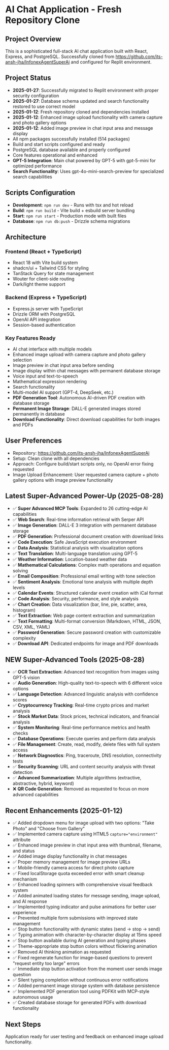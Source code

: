 # AI Chat Application - Fresh Repository Clone

## Project Overview
This is a sophisticated full-stack AI chat application built with React, Express, and PostgreSQL. Successfully cloned from https://github.com/its-ansh-jha/InfonexAgentSuperAi and configured for Replit environment.

## Project Status
- **2025-01-27**: Successfully migrated to Replit environment with proper security configuration
- **2025-01-27**: Database schema updated and search functionality restored to use correct model
- **2025-01-12**: Fresh repository cloned and dependencies installed
- **2025-01-12**: Enhanced image upload functionality with camera capture and photo gallery options
- **2025-01-12**: Added image preview in chat input area and message display
- All npm packages successfully installed (514 packages)
- Build and start scripts configured and ready
- PostgreSQL database available and properly configured
- Core features operational and enhanced
- **GPT-5 Integration**: Main chat powered by GPT-5 with gpt-5-mini for optimized performance
- **Search Functionality**: Uses gpt-4o-mini-search-preview for specialized search capabilities

## Scripts Configuration
- **Development**: `npm run dev` - Runs with tsx and hot reload
- **Build**: `npm run build` - Vite build + esbuild server bundling
- **Start**: `npm run start` - Production mode with built files
- **Database**: `npm run db:push` - Drizzle schema migrations

## Architecture
### Frontend (React + TypeScript)
- React 18 with Vite build system
- shadcn/ui + Tailwind CSS for styling
- TanStack Query for state management
- Wouter for client-side routing
- Dark/light theme support

### Backend (Express + TypeScript)
- Express.js server with TypeScript
- Drizzle ORM with PostgreSQL
- OpenAI API integration
- Session-based authentication

### Key Features Ready
- AI chat interface with multiple models
- Enhanced image upload with camera capture and photo gallery selection
- Image preview in chat input area before sending
- Image display within chat messages with permanent database storage
- Voice input and text-to-speech
- Mathematical expression rendering
- Search functionality
- Multi-model AI support (GPT-4, DeepSeek, etc.)
- **PDF Generation Tool**: Autonomous AI-driven PDF creation with database storage
- **Permanent Image Storage**: DALL-E generated images stored permanently in database
- **Download Functionality**: Direct download capabilities for both images and PDFs

## User Preferences
- Repository: https://github.com/its-ansh-jha/InfonexAgentSuperAi
- Setup: Clean clone with all dependencies
- Approach: Configure build/start scripts only, no OpenAI error fixing requested
- Image Upload Enhancement: User requested camera capture + photo gallery options with image preview functionality

## Latest Super-Advanced Power-Up (2025-08-28)
- ✅ **Super Advanced MCP Tools**: Expanded to 26 cutting-edge AI capabilities
- ✅ **Web Search**: Real-time information retrieval with Serper API
- ✅ **Image Generation**: DALL-E 3 integration with permanent database storage
- ✅ **PDF Generation**: Professional document creation with download links
- ✅ **Code Execution**: Safe JavaScript execution environment
- ✅ **Data Analysis**: Statistical analysis with visualization options
- ✅ **Text Translation**: Multi-language translation using GPT-5
- ✅ **Weather Information**: Location-based weather data
- ✅ **Mathematical Calculations**: Complex math operations and equation solving
- ✅ **Email Composition**: Professional email writing with tone selection
- ✅ **Sentiment Analysis**: Emotional tone analysis with multiple depth levels
- ✅ **Calendar Events**: Structured calendar event creation with iCal format
- ✅ **Code Analysis**: Security, performance, and style analysis
- ✅ **Chart Creation**: Data visualization (bar, line, pie, scatter, area, histogram)
- ✅ **Text Extraction**: Web page content extraction and summarization
- ✅ **Text Formatting**: Multi-format conversion (Markdown, HTML, JSON, CSV, XML, YAML)
- ✅ **Password Generation**: Secure password creation with customizable complexity
- ✅ **Download API**: Dedicated endpoints for image and PDF downloads

## NEW Super-Advanced Tools (2025-08-28)
- ✅ **OCR Text Extraction**: Advanced text recognition from images using GPT-5 vision
- ✅ **Audio Generation**: High-quality text-to-speech with 6 different voice options
- ✅ **Language Detection**: Advanced linguistic analysis with confidence scores
- ✅ **Cryptocurrency Tracking**: Real-time crypto prices and market analysis
- ✅ **Stock Market Data**: Stock prices, technical indicators, and financial analysis
- ✅ **System Monitoring**: Real-time performance metrics and health checks
- ✅ **Database Operations**: Execute queries and perform data analysis
- ✅ **File Management**: Create, read, modify, delete files with full system access
- ✅ **Network Diagnostics**: Ping, traceroute, DNS resolution, connectivity tests
- ✅ **Security Scanning**: URL and content security analysis with threat detection
- ✅ **Advanced Summarization**: Multiple algorithms (extractive, abstractive, hybrid, keyword)
- ❌ **QR Code Generation**: Removed as requested to focus on more advanced capabilities

## Recent Enhancements (2025-01-12)
- ✅ Added dropdown menu for image upload with two options: "Take Photo" and "Choose from Gallery"
- ✅ Implemented camera capture using HTML5 `capture="environment"` attribute
- ✅ Enhanced image preview in chat input area with thumbnail, filename, and status
- ✅ Added image display functionality in chat messages
- ✅ Proper memory management for image preview URLs
- ✅ Mobile-friendly camera access for direct photo capture
- ✅ Fixed localStorage quota exceeded error with smart cleanup mechanism
- ✅ Enhanced loading spinners with comprehensive visual feedback system
- ✅ Added animated loading states for message sending, image upload, and AI response
- ✅ Implemented typing indicator and pulse animations for better user experience
- ✅ Prevented multiple form submissions with improved state management
- ✅ Stop button functionality with dynamic states (send → stop → send)
- ✅ Typing animation with character-by-character display at 15ms speed
- ✅ Stop button available during AI generation and typing phases
- ✅ Theme-appropriate stop button colors without flickering animation
- ✅ Removed AI thinking animation as requested
- ✅ Fixed regenerate function for image-based questions to prevent "request entity too large" errors
- ✅ Immediate stop button activation from the moment user sends image question
- ✅ Silent typing completion without continuous error notifications
- ✅ Added permanent image storage system with database persistence
- ✅ Implemented PDF generation tool using PDFKit with MCP-style autonomous usage
- ✅ Created database storage for generated PDFs with download functionality

## Next Steps
Application ready for user testing and feedback on enhanced image upload functionality.